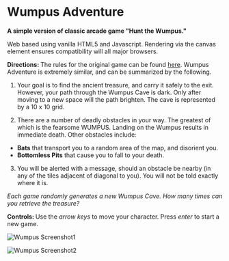 # Wumpus Adventure
<b>A simple version of classic arcade game "Hunt the Wumpus."</b>

Web based using vanilla HTML5 and Javascript. Rendering via the canvas element ensures compatibility will all major browsers.

<b>Directions: </b> The rules for the original game can be found [here](https://en.wikipedia.org/wiki/Hunt_the_Wumpus). Wumpus Adventure is extremely similar, and can be summarized by the following.

1) Your goal is to find the ancient treasure, and carry it safely to the exit. However, your path through the Wumpus Cave is dark. Only after moving to a new space will the path brighten. The cave is represented by a 10 x 10 grid.

2) There are a number of deadly obstacles in your way. The greatest of which is the fearsome WUMPUS. Landing on the Wumpus results in immediate death. Other obstacles include:
  - <b>Bats</b> that transport you to a random area of the map, and disorient you.
  - <b>Bottomless Pits</b> that cause you to fall to your death.

3) You will be alerted with a message, should an obstacle be nearby (in any of the tiles adjacent of diagonal to you). You will not be told exactly where it is.

<i>Each game randomly generates a new Wumpus Cave. How many times can you retrieve the treasure?</i>

<b>Controls: </b> Use the <i>arrow keys</i> to move your character. Press <i>enter</i> to start a new game.

![Wumpus Screenshot1](http://i.imgur.com/J2FBKRO.png "Wumpus Screenshot1")

![Wumpus Screenshot2](http://i.imgur.com/IzBobP7.png?1 "Wumpus Screenshot2")

